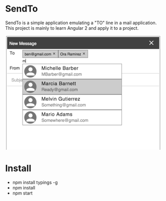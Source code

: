 # SendTo

SendTo is a simple application emulating a "TO" line in a mail application. This project is mainly to learn Angular 2 and apply it to a project.

<img src="https://github.com/philipyoo/SendTo/blob/master/src/assets/images/screenshot.png" width="500">

# Install

- npm install typings -g
- npm install
- npm start
